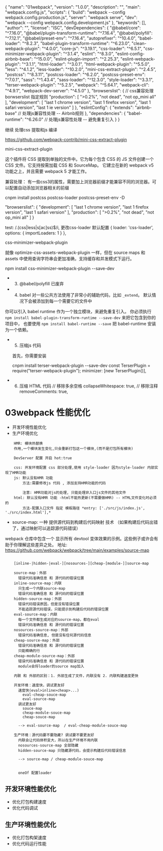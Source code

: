 {
    "name": "01webpack",
    "version": "1.0.0",
    "description": "",
    "main": "webpack.config.js",
    "scripts": {
        "build": "webpack --config webpack.config.production.js",
        "server": "webpack serve",
        "dev": "webpack --config webpack.config.development.js"
    },
    "keywords": [],
    "author": "",
    "license": "ISC",
    "devDependencies": {
        "@babel/core": "^7.16.0",
        "@babel/plugin-transform-runtime": "^7.16.4",
        "@babel/polyfill": "^7.12.1",
        "@babel/preset-env": "^7.16.4",
        "autoprefixer": "^10.4.0",
        "babel-loader": "^8.2.3",
        "babel-plugin-transform-runtime": "^6.23.0",
        "clean-webpack-plugin": "^4.0.0",
        "core-js": "^3.19.1",
        "css-loader": "^6.5.1",
        "css-minimizer-webpack-plugin": "^3.1.4",
        "eslint": "^8.3.0",
        "eslint-config-airbnb-base": "^15.0.0",
        "eslint-plugin-import": "^2.25.3",
        "eslint-webpack-plugin": "^3.1.1",
        "html-loader": "^3.0.1",
        "html-webpack-plugin": "^5.5.0",
        "less": "^4.1.2",
        "less-loader": "^10.2.0",
        "mini-css-extract-plugin": "^2.4.5",
        "postcss": "^8.3.11",
        "postcss-loader": "^6.2.0",
        "postcss-preset-env": "^7.0.1",
        "sass": "^1.43.4",
        "sass-loader": "^12.3.0",
        "style-loader": "^3.3.1",
        "terser-webpack-plugin": "^5.2.5",
        "webpack": "^5.64.1",
        "webpack-cli": "^4.9.1",
        "webpack-dev-server": "^4.5.0"
    },
    "browserslist": {       // css兼容处理 borwserslist 指定规则
        "production": [
            ">0.2%",
            "not dead",
            "not op_mini all"
        ],
        "development": [
            "last 1 chrome version",
            "last 1 firefox version",
            "last 1 safari version",
            "last 1 ie version"
        ]
    },
    "eslintConfig": {
        "extends": "airbnb-base"  // 处理js兼容性处理 -- Airbnb规则
    },
    "dependencies": {
        "babel-runtime": "^6.26.0"  // 处理js兼容性处理 -- 避免重复引入
    }
}


继续 处理css 提取和js 编译

https://github.com/webpack-contrib/mini-css-extract-plugin

mini-css-extract-plugin

这个插件将 CSS 提取到单独的文件中。它为每个包含 CSS 的 JS 文件创建一个 CSS 文件。它支持按需加载 CSS 和 SourceMap。
它建立在新的 webpack v5 功能之上，并且需要 webpack 5 才能工作。


兼容处理：
有一些css3的属性，需要加上浏览器前缀才能兼容不同的浏览器。可以配置自动添加浏览器相关的前缀

cnpm install postcss postcss-loader postcss-preset-env -D

"browserslist": {
  "development": [
    "last 1 chrome version",
    "last 1 firefox version",
    "last 1 safari version"
  ],
  "production": [
    ">0.2%",
    "not dead",
    "not op_mini all"
  ]
}

<!-- 自动处理前缀 - postcss-loader  样式资源集中处理-->
test: /\.(css|less|s[ac]ss)$/i,
更改css-loader 默认配置
{ loader: 'css-loader', options: { importLoaders: 1 } },

<!-- 压缩css -->
css-minimizer-webpack-plugin

就像 optimize-css-assets-webpack-plugin 一样，但在 source maps 和 assets 中使用查询字符串会更加准确，支持缓存和并发模式下运行。

npm install css-minimizer-webpack-plugin --save-dev


* 3. @babel/polyfill   已废弃

* 4. babel 对一些公共方法使用了非常小的辅助代码，比如 `_extend`。 默认情况下会被添加到每一个需要它的文件中

你可以引入 babel runtime 作为一个独立模块，来避免重复引入。
你必须执行 `npm install babel-plugin-transform-runtime --save-dev` 来把它包含到你的项目中，
也要使用 `npm install babel-runtime --save` 把 babel-runtime 安装为一个依赖。

* 5. 压缩js 代码

    首先，你需要安装

    cnpm install terser-webpack-plugin --save-dev
    const TerserPlugin = require("terser-webpack-plugin");
    minimizer: [new TerserPlugin()],

* 6. 压缩 HTML 代码
    // 移除多余空格
    collapseWhitespace: true,
    // 移除注释
    removeComments: true,


# 03webpack 性能优化

* 开发环境性能优化
* 生产环境优化


```
    HMR: 模块热替换
    作用,一个模块发生变化,只会重新打包这一个模块,(而不是打包所有模块)

    DevServer 配置 开启 hot:true

    css: 开发环境配置 css 部分处理,使用 style-loader 因为style-loader 内部实现了HMR功能
    js: 默认没有HMR 功能
        方法:需要修改js 代码 , 添加支持HMR功能的代码

        注意: HMR功能对js的处理, 只能处理非入口js文件的其他文件
    html: 默认没有HMR 功能 -html不能热更新(不需要做HMR) -- HTML文件变化时必须的
        方法-配置入口文件 指定 模板路径 *entry: ['./src/js/index.js', './src/index.html'],*

```

*  source-map: 一种 提供源代码到构建后代码映射 技术 （如果构建后代码出错了，通过映射可以追踪源代码错误）

webpack 仓库中包含一个 显示所有 devtool 变体效果的示例。这些例子或许会有助于你理解这些差异之处。
地址: https://github.com/webpack/webpack/tree/main/examples/source-map

```

    [inline-|hidden-|eval-][nosources-][cheap-[module-]]source-map

    source-map：外部
      错误代码准确信息 和 源代码的错误位置
    inline-source-map：内联
      只生成一个内联source-map
      错误代码准确信息 和 源代码的错误位置
    hidden-source-map：外部
      错误代码错误原因，但是没有错误位置
      不能追踪源代码错误，只能提示到构建后代码的错误位置
    eval-source-map：内联
      每一个文件都生成对应的source-map，都在eval
      错误代码准确信息 和 源代码的错误位置
    nosources-source-map：外部
      错误代码准确信息, 但是没有任何源代码信息
    cheap-source-map：外部
      错误代码准确信息 和 源代码的错误位置
      只能精确的行
    cheap-module-source-map：外部
      错误代码准确信息 和 源代码的错误位置
      module会将loader的source map加入

    内联 和 外部的区别：1. 外部生成了文件，内联没有 2. 内联构建速度更快

    开发环境：速度快，调试更友好
      速度快(eval>inline>cheap>...)
        eval-cheap-souce-map
        eval-source-map
      调试更友好
        souce-map
        cheap-module-souce-map
        cheap-souce-map

      --> eval-source-map  / eval-cheap-module-souce-map

    生产环境：源代码要不要隐藏? 调试要不要更友好
      内联会让代码体积变大，所以在生产环境不用内联
      nosources-source-map 全部隐藏
      hidden-source-map 只隐藏源代码，会提示构建后代码错误信息

      --> source-map / cheap-module-souce-map


      oneOf 配置loader

```


## 开发环境性能优化
* 优化打包构建速度
* 优化代码调试

## 生产环境性能优化
* 优化打包构架速度
* 优化代码运行性能


